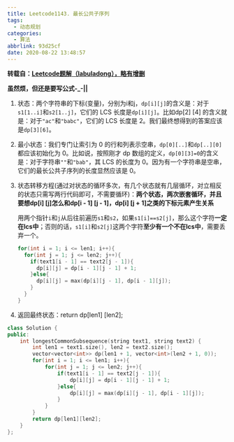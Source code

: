 ```yaml
---
title: Leetcode1143. 最长公共子序列
tags:
  - 动态规划
categories:
  - 算法
abbrlink: 93d25cf
date: 2020-08-22 13:48:57
---
```


**转载自：[Leetcode题解（labuladong），略有增删](https://leetcode-cn.com/problems/longest-common-subsequence/solution/dong-tai-gui-hua-zhi-zui-chang-gong-gong-zi-xu-lie/)**

<!-- more -->

**虽然烦，但还是要写公式-_-||**

1. 状态：两个字符串的下标(变量)，分别为i和j，`dp[i][j]`的含义是：对于`s1[1..i]`和`s2[1..j]`，它们的 LCS 长度是`dp[i][j]`。比如dp[2] [4] 的含义就是：对于`"ac"`和`"babc"`，它们的 LCS 长度是 2。我们最终想得到的答案应该是`dp[3][6]`。

2. 最小状态：我们专门让索引为 0 的行和列表示空串，`dp[0][..]`和`dp[..][0]`都应该初始化为 0。比如说，按照刚才 dp 数组的定义，`dp[0][3]=0`的含义是：对于字符串`""`和`"bab"`，其 LCS 的长度为 0。因为有一个字符串是空串，它们的最长公共子序列的长度显然应该是 0。

3. 状态转移方程(通过对状态的循环多次，有几个状态就有几层循环，对立相反的状态只需写两行代码即可，不需要循环)：**两个状态，两次嵌套循环，并且要想dp[i] [j]怎么和dp[i - 1] [j - 1]，dp[i] [j + 1]之类的下标元素产生关系**

   用两个指针`i`和`j`从后往前遍历`s1`和`s2`，如果`s1[i]==s2[j]`，那么这个字符**一定在lcs中**；否则的话，`s1[i]`和`s2[j]`这两个字符**至少有一个不在lcs中**，需要丢弃一个。

   ```c++
   for(int i = 1; i <= len1; i++){
     for(int j = 1; j <= len2; j++){
       if(text1[i - 1] == text2[j - 1]){
         dp[i][j] = dp[i - 1][j - 1] + 1;
       }else{
         dp[i][j] = max(dp[i][j - 1], dp[i - 1][j]);
       }
     }
   }
   ```

4. 返回最终状态：return dp[len1] [len2];

```c++
class Solution {
public:
    int longestCommonSubsequence(string text1, string text2) {
        int len1 = text1.size(), len2 = text2.size();
        vector<vector<int>> dp(len1 + 1, vector<int>(len2 + 1, 0));
        for(int i = 1; i <= len1; i++){
            for(int j = 1; j <= len2; j++){
                if(text1[i - 1] == text2[j - 1]){
                    dp[i][j] = dp[i - 1][j - 1] + 1;
                }else{
                    dp[i][j] = max(dp[i][j - 1], dp[i - 1][j]);
                }
            }
        }
        return dp[len1][len2];
    }
};
```

